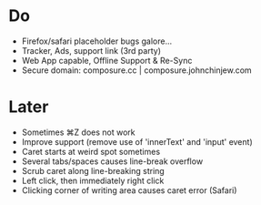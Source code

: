 # Do
- Firefox/safari placeholder bugs galore...
- Tracker, Ads, support link (3rd party)
- Web App capable, Offline Support & Re-Sync
- Secure domain: composure.cc | composure.johnchinjew.com

# Later
- Sometimes ⌘Z does not work
- Improve support (remove use of 'innerText' and 'input' event)
- Caret starts at weird spot sometimes
- Several tabs/spaces causes line-break overflow
- Scrub caret along line-breaking string
- Left click, then immediately right click
- Clicking corner of writing area causes caret error (Safari)
